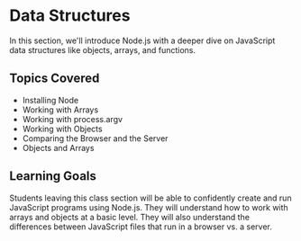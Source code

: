 # Data Structures

In this section, we'll introduce Node.js with a deeper dive on JavaScript data structures like objects, arrays, and functions.

## Topics Covered

- Installing Node
- Working with Arrays
- Working with process.argv
- Working with Objects
- Comparing the Browser and the Server
- Objects and Arrays

## Learning Goals

Students leaving this class section will be able to confidently create and run JavaScript programs using Node.js. They will understand how to work with arrays and objects at a basic level. They will also understand the differences between JavaScript files that run in a browser vs. a server.
